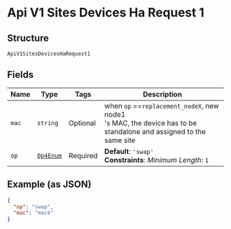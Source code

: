 
# Api V1 Sites Devices Ha Request 1

## Structure

`ApiV1SitesDevicesHaRequest1`

## Fields

| Name | Type | Tags | Description |
|  --- | --- | --- | --- |
| `mac` | `string` | Optional | when `op` ==`replacement_nodeX`, new node1<br>'s MAC, the device has to be standalone and assigned to the same site |
| `op` | [`Op4Enum`](../../doc/models/op-4-enum.md) | Required | **Default**: `'swap'`<br>**Constraints**: *Minimum Length*: `1` |

## Example (as JSON)

```json
{
  "op": "swap",
  "mac": "mac4"
}
```

